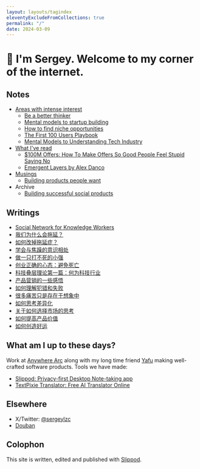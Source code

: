 ```yaml
---
layout: layouts/tagindex
eleventyExcludeFromCollections: true
permalink: "/"
date: 2024-03-09
---
```

# 👋 I'm Sergey. Welcome to my corner of the internet.

## Notes
* <a href="https://www.littletunnel.com/area/" data-note-url="/area/">Areas with intense interest</a>
  * <a href="https://www.littletunnel.com/area/better-thinker/" data-note-url="/area/better-thinker/">Be a better thinker</a>
  * <a href="https://www.littletunnel.com/area/mental-models-to-startup-building/" data-note-url="/area/mental-models-to-startup-building/">Mental models to startup building</a>
  * <a href="https://www.littletunnel.com/area/find-niche/" data-note-url="/area/find-niche/">How to find niche opportunities</a>
  * <a href="https://www.littletunnel.com/area/gtm/" data-note-url="/area/gtm/">The First 100 Users Playbook</a>
  * <a href="https://www.littletunnel.com/area/mental-models-to-understanding-tech/" data-note-url="/area/mental-models-to-understanding-tech/">Mental Models to Understanding Tech Industry</a>
* <a href="https://www.littletunnel.com/read/" data-note-url="/read/">What I've read</a>
  * <a href="https://www.littletunnel.com/read/book-100m-offer/" data-note-url="/read/book-100m-offer/">$100M Offers: How To Make Offers So Good People Feel Stupid Saying No</a>
  * <a href="https://www.littletunnel.com/read/essay-emergent-layers/" data-note-url="/read/essay-emergent-layers/">Emergent Layers by Alex Danco</a>
* <a href="https://www.littletunnel.com/musing/" data-note-url="/musing/">Musings</a>
  * <a href="https://www.littletunnel.com/musing/building-products-people-want/" data-note-url="/musing/building-products-people-want/">Building products people want</a>
* Archive
  * <a href="https://www.littletunnel.com/area/social-product/" data-note-url="/area/social-product/">Building successful social products</a>

## Writings
* <a href="https://www.littletunnel.com/writing/social-network-for-knowledge-workers/" data-note-url="/writing/social-network-for-knowledge-workers/">Social Network for Knowledge Workers</a>
* <a href="https://www.littletunnel.com/writing/why-procrastination/" data-note-url="/writing/why-procrastination/">我们为什么会拖延？</a>
* <a href="https://www.littletunnel.com/writing/beat-procrastination/" data-note-url="/writing/beat-procrastination/">如何改掉拖延症？</a>
* <a href="https://www.littletunnel.com/writing/live-with-anxiety/" data-note-url="/writing/live-with-anxiety/">学会与焦躁的意识相处</a>
* <a href="https://www.littletunnel.com/writing/cockroach-mentality/" data-note-url="/writing/cockroach-mentality/">做一只打不死的小强</a>
* <a href="https://www.littletunnel.com/writing/startup-success-first-rule-do-not-die/" data-note-url="/writing/startup-success-first-rule-do-not-die/">创业正确的心态：避免死亡</a>
* <a href="https://www.littletunnel.com/writing/emergent-layer-1/" data-note-url="/writing/emergent-layer-1/">科技叠层理论第一篇：何为科技行业</a>
* <a href="https://www.littletunnel.com/writing/marketing-thoughts/" data-note-url="/writing/marketing-thoughts/">产品营销的一些感悟</a>
* <a href="https://www.littletunnel.com/writing/making-mistakes/" data-note-url="/writing/making-mistakes/">如何理解犯错和失败</a>
* <a href="https://www.littletunnel.com/writing/mental-pain-is-not-real/" data-note-url="/writing/mental-pain-is-not-real/">很多痛苦只是存在于想象中</a>
* <a href="https://www.littletunnel.com/writing/thinking-in-differentiation/" data-note-url="/writing/thinking-in-differentiation/">如何思考差异化</a>
* <a href="https://www.littletunnel.com/writing/some-thoughts-on-picking-market/" data-note-url="/writing/some-thoughts-on-picking-market/">关于如何选择市场的思考</a>
* <a href="https://www.littletunnel.com/writing/increase-product-value/" data-note-url="/writing/increase-product-value/">如何提高产品价值</a>
* <a href="https://www.littletunnel.com/writing/how-to-create-luck/" data-note-url="/writing/how-to-create-luck/">如何创造好运</a>

## What am I up to these days?
Work at [Anywhere Arc](https://anywherearc.com) along with my long time friend <a href="https://liyafu.com/">Yafu</a> making well-crafted software products. Tools we have made:
* <a href="https://slippod.com">Slippod: Privacy-first Desktop Note-taking app</a>
* <a href="https://textpixie.com">TextPixie Translator: Free AI Translator Online</a>

## Elsewhere
* X/Twitter: [@sergeylzc](https://twitter.com/sgeyzc)
* [Douban](https://www.douban.com/people/lizhicong815/)

## Colophon
This site is written, edited and published with [Slippod](https://slippod.com).